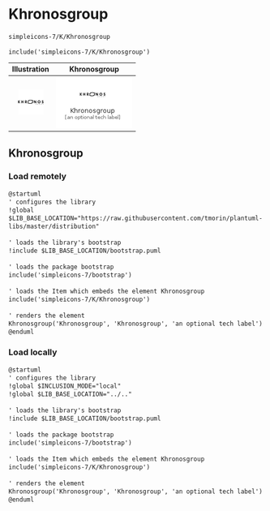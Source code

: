 # Khronosgroup


```text
simpleicons-7/K/Khronosgroup
```

```text
include('simpleicons-7/K/Khronosgroup')
```



| Illustration | Khronosgroup |
| :---: | :---: |
| ![illustration for Illustration](../../simpleicons-7/K/Khronosgroup.png) | ![illustration for Khronosgroup](../../simpleicons-7/K/Khronosgroup.Local.png) |




## Khronosgroup

### Load remotely
```plantuml
@startuml
' configures the library
!global $LIB_BASE_LOCATION="https://raw.githubusercontent.com/tmorin/plantuml-libs/master/distribution"

' loads the library's bootstrap
!include $LIB_BASE_LOCATION/bootstrap.puml

' loads the package bootstrap
include('simpleicons-7/bootstrap')

' loads the Item which embeds the element Khronosgroup
include('simpleicons-7/K/Khronosgroup')

' renders the element
Khronosgroup('Khronosgroup', 'Khronosgroup', 'an optional tech label')
@enduml
```

### Load locally
```plantuml
@startuml
' configures the library
!global $INCLUSION_MODE="local"
!global $LIB_BASE_LOCATION="../.."

' loads the library's bootstrap
!include $LIB_BASE_LOCATION/bootstrap.puml

' loads the package bootstrap
include('simpleicons-7/bootstrap')

' loads the Item which embeds the element Khronosgroup
include('simpleicons-7/K/Khronosgroup')

' renders the element
Khronosgroup('Khronosgroup', 'Khronosgroup', 'an optional tech label')
@enduml
```

